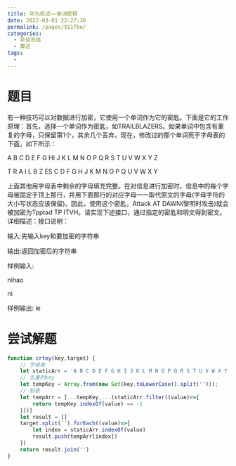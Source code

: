 ```yaml
---
title: 华为机试——单词密钥
date: 2022-03-01 22:27:36
permalink: /pages/911fbe/
categories:
  - 杂谈总结
  - 算法
tags:
  - 
---
```

# 题目
有一种技巧可以对数据进行加密，它使用一个单词作为它的密匙。下面是它的工作原理：首先，选择一个单词作为密匙，如TRAILBLAZERS。如果单词中包含有重复的字母，只保留第1个，其余几个丢弃。现在，修改过的那个单词死于字母表的下面，如下所示：

A B C D E F G HI J K L M N O P Q R S T U V W X Y Z

T R A I L B Z ES C D F G H J K M N O P Q U V W X Y

上面其他用字母表中剩余的字母填充完整。在对信息进行加密时，信息中的每个字母被固定于顶上那行，并用下面那行的对应字母一一取代原文的字母(字母字符的大小写状态应该保留)。因此，使用这个密匙，Attack AT DAWN(黎明时攻击)就会被加密为Tpptad TP ITVH。请实现下述接口，通过指定的密匙和明文得到密文。详细描述：接口说明：

输入:先输入key和要加密的字符串 

输出:返回加密后的字符串 

样例输入:

nihao

ni                   

样例输出: le  

# 尝试解题
```js
function crtey(key,target) {
    // 字母表
    let staticArr = 'A B C D E F G H I J K L M N O P Q R S T U V W X Y Z'.toLowerCase().split(' ');
    // 去重的key
    let tempKey = Array.from(new Set(key.toLowerCase().split('')));
    // 制表
    let tempArr = [...tempKey,...(staticArr.filter((value)=>{
        return tempKey.indexOf(value) == -1
    }))]
    let result = []
    target.split('').forEach((value)=>{
        let index = staticArr.indexOf(value)
        result.push(tempArr[index])
    })
    return result.join('')
}
```